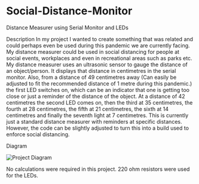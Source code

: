 # Social-Distance-Monitor
Distance Measurer using Serial Monitor and LEDs

Description
In my project I wanted to create something that was related and could perhaps even be used during this pandemic we are currently facing. 
My distance measurer could be used in social distancing for people at social events, workplaces and even in recreational areas such as parks etc. 
My distance measurer uses an ultrasonic sensor to gauge the distance of an object/person. It displays that distance in centimetres in the serial monitor. 
Also, from a distance of 49 centimetres away (Can easily be adjusted to fit the recommended distance of 1 metre during this pandemic.) the first LED switches on, which can be an indicator that one is getting too close or just a reminder of the distance of the object.
At a distance of 42 centimetres the second LED comes on, then the third at 35 centimetres, the fourth at 28 centimetres, the fifth at 21 centimetres, the sixth at 14 centimetres and finally the seventh light at 7 centimetres. 
This is currently just a standard distance measurer with reminders at specific distances. 
However, the code can be slightly adjusted to turn this into a build used to enforce social distancing.

Diagram


![Project Diagram](https://user-images.githubusercontent.com/74241590/196781250-736f0935-34ef-44ca-b9d0-f21f4ed0b549.png)



 
No calculations were required in this project. 220 ohm resistors were used for the LEDs.

